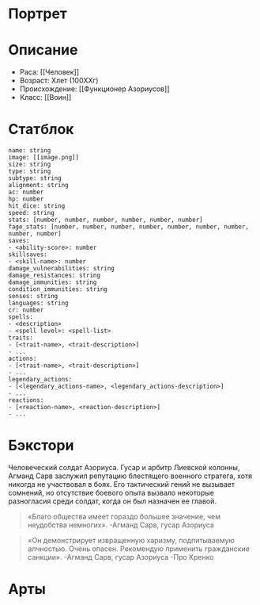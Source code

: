 # Портрет

# Описание
* Раса: [[Человек]]
* Возраст: Xлет (100XXг)
* Происхождение: [[Функционер Азориусов]]
* Класс: [[Воин]]
# Статблок
```statblock  
name: string  
image: [[image.png]]
size: string  
type: string  
subtype: string  
alignment: string  
ac: number  
hp: number  
hit_dice: string  
speed: string  
stats: [number, number, number, number, number, number]  
fage_stats: [number, number, number, number, number, number, number, number, number]  
saves:  
- <ability-score>: number  
skillsaves:  
- <skill-name>: number  
damage_vulnerabilities: string  
damage_resistances: string  
damage_immunities: string  
condition_immunities: string  
senses: string  
languages: string  
cr: number  
spells:  
- <description>  
- <spell level>: <spell-list>  
traits:  
- [<trait-name>, <trait-description>]  
- ...  
actions:  
- [<trait-name>, <trait-description>]  
- ...  
legendary_actions:  
- [<legendary_actions-name>, <legendary_actions-description>]  
- ...  
reactions:  
- [<reaction-name>, <reaction-description>]  
- ...  
```

# Бэкстори
Человеческий солдат Азориуса.  Гусар и арбитр Лиевской колонны, Агманд Сарв заслужил репутацию блестящего военного стратега, хотя никогда не участвовал в боях. Его тактический гений не вызывает сомнений, но отсутствие боевого опыта вызвало некоторые разногласия среди солдат, когда он был назначен ее главой.

>«Благо общества имеет гораздо большее значение, чем неудобства немногих».
>-Агманд Сарв, гусар Азориуса

>«Он демонстрирует извращенную харизму, подпитываемую алчностью. Очень опасен. Рекомендую применить гражданские санкции».
>-Агманд Сарв, гусар Азориуса
>-Про Кренко

# Арты
